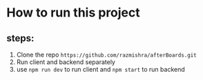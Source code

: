 # How to run this project
## steps:
1. Clone the repo ```https://github.com/razmishra/afterBoards.git```
2. Run client and backend separately
3. use ```npm run dev``` to run client and ```npm start``` to run backend
